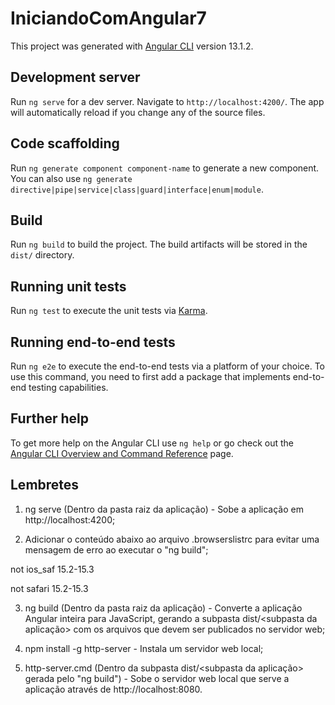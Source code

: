 # IniciandoComAngular7

This project was generated with [Angular CLI](https://github.com/angular/angular-cli) version 13.1.2.

## Development server

Run `ng serve` for a dev server. Navigate to `http://localhost:4200/`. The app will automatically reload if you change any of the source files.

## Code scaffolding

Run `ng generate component component-name` to generate a new component. You can also use `ng generate directive|pipe|service|class|guard|interface|enum|module`.

## Build

Run `ng build` to build the project. The build artifacts will be stored in the `dist/` directory.

## Running unit tests

Run `ng test` to execute the unit tests via [Karma](https://karma-runner.github.io).

## Running end-to-end tests

Run `ng e2e` to execute the end-to-end tests via a platform of your choice. To use this command, you need to first add a package that implements end-to-end testing capabilities.

## Further help

To get more help on the Angular CLI use `ng help` or go check out the [Angular CLI Overview and Command Reference](https://angular.io/cli) page.

## Lembretes

1. ng serve (Dentro da pasta raiz da aplicação) - Sobe a aplicação em http://localhost:4200;

2. Adicionar o conteúdo abaixo ao arquivo .browserslistrc para evitar uma mensagem de erro ao executar o "ng build";

not ios_saf 15.2-15.3

not safari 15.2-15.3

3. ng build (Dentro da pasta raiz da aplicação) - Converte a aplicação Angular inteira para JavaScript, gerando a subpasta dist/<subpasta da aplicação> com os arquivos que devem ser publicados no servidor web;

4. npm install -g http-server - Instala um servidor web local;

5. http-server.cmd (Dentro da subpasta dist/<subpasta da aplicação> gerada pelo "ng build") - Sobe o servidor web local que serve a aplicação através de http://localhost:8080.
